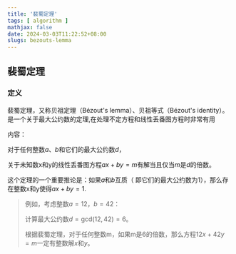 ```yaml
---
title: '裴蜀定理'
tags: [ algorithm ]
mathjax: false
date: 2024-03-03T11:22:52+08:00
slugs: bezouts-lemma
---
```


## 裴蜀定理

### 定义

裴蜀定理，又称贝祖定理（Bézout's lemma）、贝祖等式（Bézout's identity）。是一个关于最大公约数的定理,在处理不定方程和线性丢番图方程时非常有用

内容：

对于任何整数$a$、$b$和它们的最大公约数$d$，

关于未知数x和y的线性丢番图方程$ax + by = m$有解当且仅当$m$是$d$的倍数。

<!-- 特别地，当$m$等于$d$时，方程$ax + by =
d$一定有解。 -->

这个定理的一个重要推论是：如果$a$和$b$互质（ 即它们的最大公约数为1），那么存在整数x和y使得$ax + by = 1$.

> 例如，考虑整数$a = 12，b = 42$：
> 
> 计算最大公约数$d=\text{gcd}(12, 42) = 6$。
>
> 根据裴蜀定理，对于任何整数m，如果m是6的倍数，那么方程$12x + 42y = m$一定有整数解$x$和$y$。
